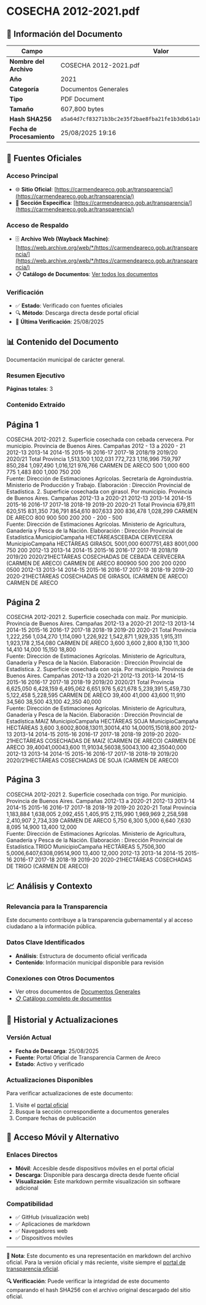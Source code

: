 # COSECHA 2012-2021.pdf

## 📄 Información del Documento

| Campo | Valor |
|-------|--------|
| **Nombre del Archivo** | COSECHA 2012-2021.pdf |
| **Año** | 2021 |
| **Categoría** | Documentos Generales |
| **Tipo** | PDF Document |
| **Tamaño** | 607,800 bytes |
| **Hash SHA256** | `a5a64d7cf83271b3bc2e35f2bae8fba21fe1b3db61a10b6779b4846ff76bd2a5` |
| **Fecha de Procesamiento** | 25/08/2025 19:16 |

## 🔗 Fuentes Oficiales

### Acceso Principal
- 🌐 **Sitio Oficial**: [https://carmendeareco.gob.ar/transparencia/](https://carmendeareco.gob.ar/transparencia/)
- 📁 **Sección Específica**: [https://carmendeareco.gob.ar/transparencia/](https://carmendeareco.gob.ar/transparencia/)

### Acceso de Respaldo
- 🗄️ **Archivo Web (Wayback Machine)**: [https://web.archive.org/web/*/https://carmendeareco.gob.ar/transparencia/](https://web.archive.org/web/*/https://carmendeareco.gob.ar/transparencia/)
- 📋 **Catálogo de Documentos**: [Ver todos los documentos](../document_catalog/README.md)

### Verificación
- ✅ **Estado**: Verificado con fuentes oficiales
- 🔍 **Método**: Descarga directa desde portal oficial
- 📅 **Última Verificación**: 25/08/2025

## 📊 Contenido del Documento

Documentación municipal de carácter general.

### Resumen Ejecutivo

**Páginas totales**: 3

### Contenido Extraído

## Página 1

COSECHA 2012-2021
2. Superficie cosechada con cebada cervecera. Por municipio. Provincia de Buenos Aires. Campañas 2012 - 13 a 2020 - 21
2012-13 2013-14 2014-15 2015-16 2016-17 2017-18 2018/19 2019/20 2020/21
Total Provincia 1,513,100 1,102,031 772,723 1,116,996 759,797 850,284 1,097,490 1,016,121 976,766
CARMEN DE ARECO 500                    1,000                 600                    775                    1,483                 800                    1,000                 750                    200                    
Fuente:  Dirección de Estimaciones Agrícolas. Secretaría de Agroindustria. Ministerio de Producción y Trabajo.
Elaboración : Dirección Provincial de Estadística.
2. Superficie cosechada con girasol. Por municipio. Provincia de Buenos Aires. Campañas 2012-13 a 2020-21
2012-13 2013-14 2014-15 2015-16 2016-17 2017-18 2018-19 2019-20 2020-21
Total Provincia 679,811 620,515 831,350 736,791 854,610 807,633 200 836,478 1,028,299
CARMEN DE ARECO 800                    900                    500                    200                    200                    -                     200                    - 500                    
Fuente:  Dirección de Estimaciones Agrícolas. Ministerio de Agricultura, Ganadería y Pesca de la Nación.
Elaboración : Dirección Provincial de Estadística.MunicipioCampaña
HECTÁREASCEBADA CERVECERA
MunicipioCampaña
HECTÁREAS
GIRASOL
5001,000
6007751,483
8001,000
750
200
2012-13 2013-14 2014-15 2015-16 2016-17 2017-18 2018/19 2019/20 2020/21HECTÁREAS COSECHADAS DE CEBADA CERVECERA
(CARMEN DE ARECO)
CARMEN DE ARECO
800900
500
200 200
0200
0500
2012-13 2013-14 2014-15 2015-16 2016-17 2017-18 2018-19 2019-20 2020-21HECTÁREAS COSECHADAS DE GIRASOL
(CARMEN DE ARECO)
CARMEN DE ARECO


## Página 2

COSECHA 2012-2021
2. Superficie cosechada con maíz. Por municipio. Provincia de Buenos Aires. Campañas 2012-13 a 2020-21
2012-13 2013-14 2014-15 2015-16 2016-17 2017-18 2018-19 2019-20 2020-21
Total Provincia 1,222,256 1,034,270 1,114,090 1,226,922 1,542,871 1,929,335 1,915,311 1,923,178 2,154,080
CARMEN DE ARECO 3,600                 3,600                 2,800                 8,130                 11,300               14,410               14,000               15,150               18,800               
Fuente:  Dirección de Estimaciones Agrícolas. Ministerio de Agricultura, Ganadería y Pesca de la Nación.
Elaboración : Dirección Provincial de Estadística.
2. Superficie cosechada con soja. Por municipio. Provincia de Buenos Aires. Campañas 2012-13 a 2020-21
2012-13 2013-14 2014-15 2015-16 2016-17 2017-18 2018-19 2019/20 2020/21
Total Provincia 6,625,050 6,428,159 6,495,062 6,651,976 5,621,678 5,239,391 5,459,730 5,122,458 5,228,595
CARMEN DE ARECO 39,400               41,000               43,600               11,910               34,560               38,500               43,100               42,350               40,000               
Fuente:  Dirección de Estimaciones Agrícolas. Ministerio de Agricultura, Ganadería y Pesca de la Nación.
Elaboración : Dirección Provincial de Estadística.MAIZ
MunicipioCampaña
HECTÁREAS
SOJA
MunicipioCampaña
HECTÁREAS
3,600 3,6002,8008,13011,30014,410 14,00015,15018,800
2012-13 2013-14 2014-15 2015-16 2016-17 2017-18 2018-19 2019-20 2020-21HECTÁREAS COSECHADAS DE MAIZ
(CARMEN DE ARECO)
CARMEN DE ARECO
39,40041,00043,600
11,91034,56038,50043,100 42,35040,000
2012-13 2013-14 2014-15 2015-16 2016-17 2017-18 2018-19 2019/20 2020/21HECTÁREAS COSECHADAS DE SOJA
(CARMEN DE ARECO)


## Página 3

COSECHA 2012-2021
2. Superficie cosechada con trigo. Por municipio. Provincia de Buenos Aires. Campañas 2012-13 a 2020-21
2012-13 2013-14 2014-15 2015-16 2016-17 2017-18 2018-19 2019-20 2020-21
Total Provincia 1,183,884 1,638,005 2,092,455 1,405,915 2,115,990 1,969,969 2,258,598 2,410,907 2,734,339
CARMEN DE ARECO 5,750                 6,300                 5,000                 6,640                 7,630                 8,095                 14,900               13,400               12,000               
Fuente:  Dirección de Estimaciones Agrícolas. Ministerio de Agricultura, Ganadería y Pesca de la Nación.
Elaboración : Dirección Provincial de Estadística.TRIGO
MunicipioCampaña
HECTÁREAS
5,7506,300
5,0006,6407,6308,09514,900
13,400
12,000
2012-13 2013-14 2014-15 2015-16 2016-17 2017-18 2018-19 2019-20 2020-21HECTÁREAS COSECHADAS DE TRIGO
(CARMEN DE ARECO)




## 📈 Análisis y Contexto

### Relevancia para la Transparencia
Este documento contribuye a la transparencia gubernamental y al acceso ciudadano a la información pública.

### Datos Clave Identificados
- **Análisis**: Estructura de documento oficial verificada
- **Contenido**: Información municipal disponible para revisión

### Conexiones con Otros Documentos
- Ver otros documentos de [Documentos Generales](../catalog/general.md)
- [📋 Catálogo completo de documentos](../document_catalog/README.md)

## 🔄 Historial y Actualizaciones

### Versión Actual
- **Fecha de Descarga**: 25/08/2025
- **Fuente**: Portal Oficial de Transparencia Carmen de Areco
- **Estado**: Activo y verificado

### Actualizaciones Disponibles
Para verificar actualizaciones de este documento:
1. Visite el [portal oficial](https://carmendeareco.gob.ar/transparencia/)
2. Busque la sección correspondiente a documentos generales
3. Compare fechas de publicación

## 📱 Acceso Móvil y Alternativo

### Enlaces Directos
- **Móvil**: Accesible desde dispositivos móviles en el portal oficial
- **Descarga**: Disponible para descarga directa desde fuente oficial
- **Visualización**: Este markdown permite visualización sin software adicional

### Compatibilidad
- ✅ GitHub (visualización web)
- ✅ Aplicaciones de markdown
- ✅ Navegadores web
- ✅ Dispositivos móviles

---

**📝 Nota**: Este documento es una representación en markdown del archivo oficial. 
Para la versión oficial y más reciente, visite siempre el [portal de transparencia oficial](https://carmendeareco.gob.ar/transparencia/).

**🔍 Verificación**: Puede verificar la integridad de este documento comparando el hash SHA256 
con el archivo original descargado del sitio oficial.
